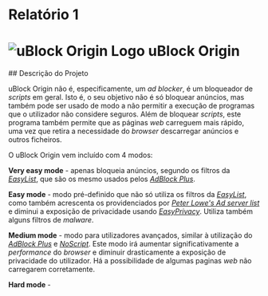 # Relatório 1

<h1>
<img src="../doc/img/icon38@2x.png" alt="uBlock Origin Logo">
uBlock Origin

</h1>
## Descrição do Projeto

uBlock Origin não é, especificamente, um *ad blocker*, é um bloqueador de *scripts* em geral. Isto é, o seu objetivo não é só bloquear anúncios, mas também pode ser usado de modo a não permitir a execução de programas que o utilizador não considere seguros. Além de bloquear *scripts*, este programa também permite que as páginas *web* carreguem mais rápido, uma vez que retira a necessidade do *browser* descarregar anúncios e outros ficheiros.

O uBlock Origin vem incluído com 4 modos:

**Very easy mode** - apenas bloqueia anúncios, segundo os filtros da [*EasyList*](https://easylist.to/), que são os mesmo usados pelos [*AdBlock Plus*](https://adblockplus.org/).

**Easy mode** - modo pré-definido que não só utiliza os filtros da [*EasyList*](https://easylist.to/), como também acrescenta os providenciados por [*Peter Lowe's Ad server list*](https://pgl.yoyo.org/adservers/serverlist.php?hostformat=adblockplus&showintro=1&mimetype=plaintext) e diminui a exposição de privacidade usando [*EasyPrivacy*](https://easylist.to/easylist/easyprivacy.txt). Utiliza também alguns filtros de *malware*.

**Medium mode** - modo para utilizadores avançados, similar à utilização do [*AdBlock Plus*](https://adblockplus.org/) e [*NoScript*](https://noscript.net/). Este modo irá aumentar significativamente a *performance* do *browser* e diminuir drasticamente a exposição de privacidade do utilizador. Há a possibilidade de algumas paginas *web* não carregarem corretamente.

**Hard mode** - 
